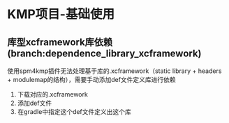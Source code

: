 # KMP项目-基础使用
## 库型xcframework库依赖(branch:dependence_library_xcframework)
使用spm4kmp插件无法处理基于库的.xcframework（static library + headers + modulemap的结构），需要手动添加def文件定义库进行依赖
1. 下载对应的.xcframework
2. 添加def文件
3. 在gradle中指定这个def文件定义出这个库